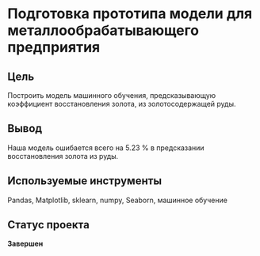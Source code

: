 # Подготовка прототипа модели для металлообрабатывающего предприятия

## Цель
Построить модель машинного обучения, предсказывающую коэффициент восстановления золота, из золотосодержащей руды.
## Вывод
Наша модель ошибается всего на 5.23 % в предсказании восстановления золота из руды.
## Используемые инструменты
Pandas, Matplotlib, sklearn, numpy, Seaborn, машинное обучение
## Статус проекта
**Завершен**

